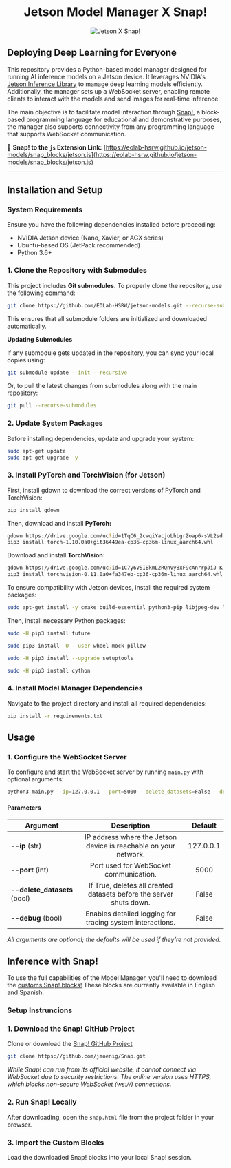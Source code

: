 <h1 align = "center">Jetson Model Manager X Snap! </h1>

<p align="center">
  <img src="https://github.com/user-attachments/assets/c9056f44-5639-41bb-b2b1-2473cf0680e9" alt="Jetson X Snap!" />
</p>

## Deploying Deep Learning for Everyone

This repository provides a Python-based model manager designed for running AI inference models on a Jetson device. It leverages NVIDIA's [Jetson Inference Library](https://github.com/dusty-nv/jetson-inference) to manage deep learning models efficiently. Additionally, the manager sets up a WebSocket server, enabling remote clients to interact with the models and send images for real-time inference.

The main objective is to facilitate model interaction through [Snap!](https://snap.berkeley.edu/), a block-based programming language for educational and demonstrative purposes, the manager also supports connectivity from any programming language that supports WebSocket communication.

🔗 **Snap! to the `js` Extension Link:** [https://eolab-hsrw.github.io/jetson-models/snap_blocks/jetson.js](https://eolab-hsrw.github.io/jetson-models/snap_blocks/jetson.js)

---

## Installation and Setup

### System Requirements
Ensure you have the following dependencies installed before proceeding:
- NVIDIA Jetson device (Nano, Xavier, or AGX series)
- Ubuntu-based OS (JetPack recommended)
- Python 3.6+

### 1. Clone the Repository with Submodules

This project includes **Git submodules**. To properly clone the repository, use the following command:

```sh
git clone https://github.com/EOLab-HSRW/jetson-models.git --recurse-submodules
```

This ensures that all submodule folders are initialized and downloaded automatically.

**Updating Submodules**

If any submodule gets updated in the repository, you can sync your local copies using:

```sh
git submodule update --init --recursive
```

Or, to pull the latest changes from submodules along with the main repository:

```sh
git pull --recurse-submodules
```

### 2. Update System Packages

Before installing dependencies, update and upgrade your system:

```sh
sudo apt-get update
sudo apt-get upgrade -y
```

### 3. Install PyTorch and TorchVision (for Jetson)

First, install gdown to download the correct versions of PyTorch and TorchVision:

```sh
pip install gdown

```

Then, download and install **PyTorch:**

```sh
gdown https://drive.google.com/uc?id=1TqC6_2cwqiYacjoLhLgrZoap6-sVL2sd
pip3 install torch-1.10.0a0+git36449ea-cp36-cp36m-linux_aarch64.whl
```

Download and install **TorchVision:**

```sh
gdown https://drive.google.com/uc?id=1C7y6VSIBkmL2RQnVy8xF9cAnrrpJiJ-K
pip3 install torchvision-0.11.0a0+fa347eb-cp36-cp36m-linux_aarch64.whl
```

To ensure compatibility with Jetson devices, install the required system packages:

```sh
sudo apt-get install -y cmake build-essential python3-pip libjpeg-dev libopenblas-dev libopenmpi-dev libomp-dev
```

Then, install necessary Python packages:

```sh
sudo -H pip3 install future
```

```sh
sudo pip3 install -U --user wheel mock pillow
```

```sh
sudo -H pip3 install --upgrade setuptools
```

```sh
sudo -H pip3 install cython
```

### 4. Install Model Manager Dependencies

Navigate to the project directory and install all required dependencies:

```sh
pip install -r requirements.txt
```

## Usage

### 1. Configure the WebSocket Server

To configure and start the WebSocket server by running `main.py` with optional arguments:

```bash
python3 main.py --ip=127.0.0.1 --port=5000 --delete_datasets=False --debug=False
```

#### Parameters

| Argument                     | Description                                                         | Default   |
|------------------------------|:-------------------------------------------------------------------:|:---------:|
| **--ip** (str)               | IP address where the Jetson device is reachable on your network.    | 127.0.0.1 |
| **--port** (int)             | Port used for WebSocket communication.                              | 5000      |
| **--delete_datasets** (bool) | If True, deletes all created datasets before the server shuts down. | False     |
| **--debug** (bool)           | Enables detailed logging for tracing system interactions.           | False     |

*All arguments are optional; the defaults will be used if they’re not provided.*

## Inference with Snap!

To use the full capabilities of the Model Manager, you'll need to download the [customs Snap! blocks!](https://github.com/EOLab-HSRW/jetson-models/tree/main/snap_blocks) These blocks are currently available in English and Spanish. 

### Setup Instruncions

### 1. Download the Snap! GitHub Project
Clone or download the [Snap! GitHub Project](https://github.com/jmoenig/Snap)

```bash
git clone https://github.com/jmoenig/Snap.git
```

*While Snap! can run from its official website, it cannot connect via WebSocket due to security restrictions. The online version uses HTTPS, which blocks non-secure WebSocket (ws://) connections.*

### 2. Run Snap! Locally

After downloading, open the `snap.html` file from the project folder in your browser.

### 3. Import the Custom Blocks

Load the downloaded Snap! blocks into your local Snap! session.
